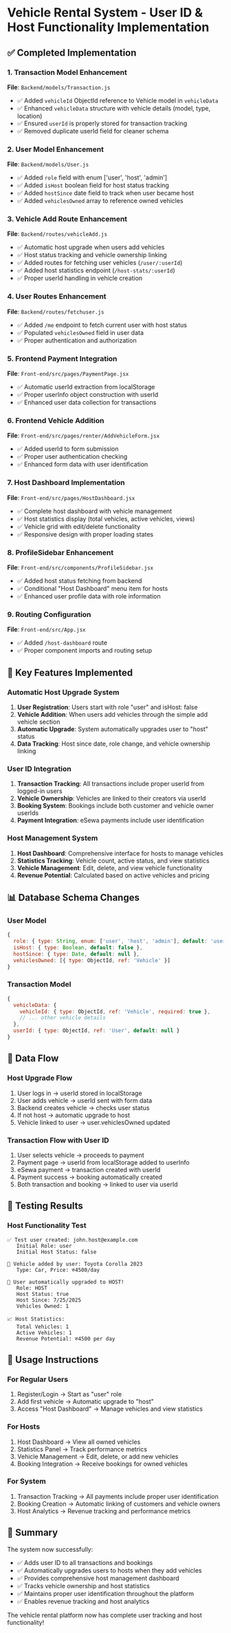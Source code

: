 # Vehicle Rental System - User ID & Host Functionality Implementation

## ✅ Completed Implementation

### 1. Transaction Model Enhancement
**File**: `Backend/models/Transaction.js`
- ✅ Added `vehicleId` ObjectId reference to Vehicle model in `vehicleData`
- ✅ Enhanced `vehicleData` structure with vehicle details (model, type, location)
- ✅ Ensured `userId` is properly stored for transaction tracking
- ✅ Removed duplicate userId field for cleaner schema

### 2. User Model Enhancement
**File**: `Backend/models/User.js`
- ✅ Added `role` field with enum ['user', 'host', 'admin'] 
- ✅ Added `isHost` boolean field for host status tracking
- ✅ Added `hostSince` date field to track when user became host
- ✅ Added `vehiclesOwned` array to reference owned vehicles

### 3. Vehicle Add Route Enhancement
**File**: `Backend/routes/vehicleAdd.js`
- ✅ Automatic host upgrade when users add vehicles
- ✅ Host status tracking and vehicle ownership linking
- ✅ Added routes for fetching user vehicles (`/user/:userId`)
- ✅ Added host statistics endpoint (`/host-stats/:userId`)
- ✅ Proper userId handling in vehicle creation

### 4. User Routes Enhancement
**File**: `Backend/routes/fetchuser.js`
- ✅ Added `/me` endpoint to fetch current user with host status
- ✅ Populated `vehiclesOwned` field in user data
- ✅ Proper authentication and authorization

### 5. Frontend Payment Integration
**File**: `Front-end/src/pages/PaymentPage.jsx`
- ✅ Automatic userId extraction from localStorage
- ✅ Proper userInfo object construction with userId
- ✅ Enhanced user data collection for transactions

### 6. Frontend Vehicle Addition
**File**: `Front-end/src/pages/renter/AddVehicleForm.jsx`
- ✅ Added userId to form submission
- ✅ Proper user authentication checking
- ✅ Enhanced form data with user identification

### 7. Host Dashboard Implementation
**File**: `Front-end/src/pages/HostDashboard.jsx`
- ✅ Complete host dashboard with vehicle management
- ✅ Host statistics display (total vehicles, active vehicles, views)
- ✅ Vehicle grid with edit/delete functionality
- ✅ Responsive design with proper loading states

### 8. ProfileSidebar Enhancement
**File**: `Front-end/src/components/ProfileSidebar.jsx`
- ✅ Added host status fetching from backend
- ✅ Conditional "Host Dashboard" menu item for hosts
- ✅ Enhanced user profile data with role information

### 9. Routing Configuration
**File**: `Front-end/src/App.jsx`
- ✅ Added `/host-dashboard` route
- ✅ Proper component imports and routing setup

## 🎯 Key Features Implemented

### Automatic Host Upgrade System
1. **User Registration**: Users start with role "user" and isHost: false
2. **Vehicle Addition**: When users add vehicles through the simple add vehicle section
3. **Automatic Upgrade**: System automatically upgrades user to "host" status
4. **Data Tracking**: Host since date, role change, and vehicle ownership linking

### User ID Integration
1. **Transaction Tracking**: All transactions include proper userId from logged-in users
2. **Vehicle Ownership**: Vehicles are linked to their creators via userId
3. **Booking System**: Bookings include both customer and vehicle owner userIds
4. **Payment Integration**: eSewa payments include user identification

### Host Management System
1. **Host Dashboard**: Comprehensive interface for hosts to manage vehicles
2. **Statistics Tracking**: Vehicle count, active status, and view statistics
3. **Vehicle Management**: Edit, delete, and view vehicle functionality
4. **Revenue Potential**: Calculated based on active vehicles and pricing

## 📊 Database Schema Changes

### User Model
```javascript
{
  role: { type: String, enum: ['user', 'host', 'admin'], default: 'user' },
  isHost: { type: Boolean, default: false },
  hostSince: { type: Date, default: null },
  vehiclesOwned: [{ type: ObjectId, ref: 'Vehicle' }]
}
```

### Transaction Model
```javascript
{
  vehicleData: {
    vehicleId: { type: ObjectId, ref: 'Vehicle', required: true },
    // ... other vehicle details
  },
  userId: { type: ObjectId, ref: 'User', default: null }
}
```

## 🔄 Data Flow

### Host Upgrade Flow
1. User logs in → userId stored in localStorage
2. User adds vehicle → userId sent with form data
3. Backend creates vehicle → checks user status
4. If not host → automatic upgrade to host
5. Vehicle linked to user → user.vehiclesOwned updated

### Transaction Flow with User ID
1. User selects vehicle → proceeds to payment
2. Payment page → userId from localStorage added to userInfo
3. eSewa payment → transaction created with userId
4. Payment success → booking automatically created
5. Both transaction and booking → linked to user via userId

## 🧪 Testing Results

### Host Functionality Test
```
✅ Test user created: john.host@example.com
   Initial Role: user
   Initial Host Status: false

🚗 Vehicle added by user: Toyota Corolla 2023
   Type: Car, Price: रु4500/day

🎉 User automatically upgraded to HOST!
   Role: HOST
   Host Status: true
   Host Since: 7/25/2025
   Vehicles Owned: 1

📈 Host Statistics:
   Total Vehicles: 1
   Active Vehicles: 1
   Revenue Potential: रु4500 per day
```

## 🚀 Usage Instructions

### For Regular Users
1. Register/Login → Start as "user" role
2. Add first vehicle → Automatic upgrade to "host"
3. Access "Host Dashboard" → Manage vehicles and view statistics

### For Hosts
1. Host Dashboard → View all owned vehicles
2. Statistics Panel → Track performance metrics
3. Vehicle Management → Edit, delete, or add new vehicles
4. Booking Integration → Receive bookings for owned vehicles

### For System
1. Transaction Tracking → All payments include proper user identification
2. Booking Creation → Automatic linking of customers and vehicle owners
3. Host Analytics → Revenue tracking and performance metrics

## 🎉 Summary

The system now successfully:
- ✅ Adds user ID to all transactions and bookings
- ✅ Automatically upgrades users to hosts when they add vehicles
- ✅ Provides comprehensive host management dashboard
- ✅ Tracks vehicle ownership and host statistics
- ✅ Maintains proper user identification throughout the platform
- ✅ Enables revenue tracking and host analytics

The vehicle rental platform now has complete user tracking and host functionality!
